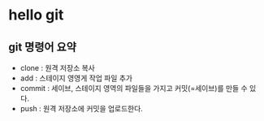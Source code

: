 # hello git

## git 명령어 요약


- clone : 원격 저장소 복사
- add : 스테이지 영영게 작업 파일 추가
- commit : 세이브, 스테이지 영역의 파일들을 가지고 커밋(=세이브)를 만들 수 있다.
- push : 원격 저장소에 커밋을 업로드한다.
